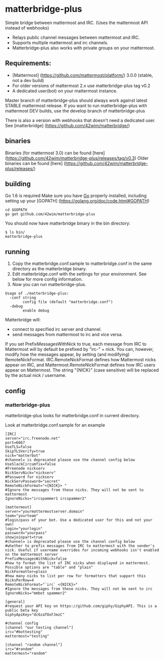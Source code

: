 # matterbridge-plus

Simple bridge between mattermost and IRC. (Uses the mattermost API instead of webhooks)

* Relays public channel messages between mattermost and IRC.
* Supports multiple mattermost and irc channels.
* Matterbridge-plus also works with private groups on your mattermost.

## Requirements:
* [Mattermost] (https://github.com/mattermost/platform/) 3.0.0 (stable, not a dev build)
* For older versions of mattermost 2.x use matterbridge-plus tag v0.2
* A dedicated user(bot) on your mattermost instance.

Master branch of matterbridge-plus should always work against latest STABLE mattermost release.
If you want to run matterbridge-plus with mattermost DEV builds, use the develop branch of matterbridge-plus

There is also a version with webhooks that doesn't need a dedicated user. See [matterbridge] (https://github.com/42wim/matterbridge/)   

## binaries
Binaries (for mattermost 3.0) can be found [here] (https://github.com/42wim/matterbridge-plus/releases/tag/v0.3)
Older binaries can be found [here] (https://github.com/42wim/matterbridge-plus/releases/)

## building
Go 1.6 is required
Make sure you have [Go](https://golang.org/doc/install) properly installed, including setting up your [GOPATH] (https://golang.org/doc/code.html#GOPATH)

```
cd $GOPATH
go get github.com/42wim/matterbridge-plus
```

You should now have matterbridge binary in the bin directory:

```
$ ls bin/
matterbridge-plus
```

## running
1) Copy the matterbridge.conf.sample to matterbridge.conf in the same directory as the matterbridge binary.  
2) Edit matterbridge.conf with the settings for your environment. See below for more config information.  
3) Now you can run matterbridge-plus.

```
Usage of ./matterbridge-plus:
  -conf string
        config file (default "matterbridge.conf")
  -debug
        enable debug
```

Matterbridge will:
* connect to specified irc server and channel.
* send messages from mattermost to irc and vice versa.

If you set PrefixMessagesWithNick to true, each message from IRC to Mattermost
will by default be prefixed by "irc-" + nick. You can, however, modify how the
messages appear, by setting (and modifying) RemoteNickFormat.
IRC.RemoteNickFormat defines how Mattermost nicks appear on IRC, and
Mattermost.RemoteNickFormat defines how IRC users appear on Mattermost. The
string "{NICK}" (case sensitive) will be replaced by the actual nick / username.

## config
### matterbridge-plus
matterbridge-plus looks for matterbridge.conf in current directory.

Look at matterbridge.conf.sample for an example

```
[IRC]
server="irc.freenode.net"
port=6667
UseTLS=false
SkipTLSVerify=true
nick="matterbot"
#channel= is deprecated please use the channel config below
UseSlackCircumfix=false
#Freenode nickserv
NickServNick="nickserv"
#Password for nickserv
NickServPassword="secret"
RemoteNickFormat="<{NICK}> "
#Ignore the messages from these nicks. They will not be sent to mattermost
IgnoreNicks="ircspammer1 ircspammer2"

[mattermost]
server="yourmattermostserver.domain"
team="yourteam"
#login/pass of your bot. Use a dedicated user for this and not your own!
login="yourlogin"
password="yourpass"
showjoinpart=true
#channel= is deprecated please use the channel config below
#whether to prefix messages from IRC to mattermost with the sender's nick. Useful if username overrides for incoming webhooks isn't enabled on the mattermost server
PrefixMessagesWithNick=false
#how to format the list of IRC nicks when displayed in mattermost. Possible options are "table" and "plain"
NickFormatter=plain
#how many nicks to list per row for formatters that support this
NicksPerRow=4
RemoteNickFormat="`irc` <{NICK}>"
#Ignore the messages from these nicks. They will not be sent to irc
IgnoreNicks="mmbot spammer2"

[general]
#request your API key on https://github.com/giphy/GiphyAPI. This is a public beta key
GiphyApiKey="dc6zaTOxFJmzC"

#channel config
[channel "our testing channel"]
irc="#bottesting"
mattermost="testing"

[channel "random channel"]
irc="#random"
mattermost="random"
```
